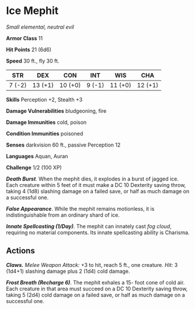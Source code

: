 # Ice Mephit

*Small elemental, neutral evil*

**Armor Class** 11

**Hit Points** 21 (6d6)

**Speed** 30 ft., fly 30 ft.

| STR    | DEX     | CON     | INT    | WIS     | CHA     |
|--------|---------|---------|--------|---------|---------|
| 7 (-2) | 13 (+1) | 10 (+0) | 9 (-1) | 11 (+0) | 12 (+1) |

**Skills** Perception +2, Stealth +3

**Damage Vulnerabilities** bludgeoning, fire

**Damage Immunities** cold, poison

**Condition Immunities** poisoned

**Senses** darkvision 60 ft., passive Perception 12

**Languages** Aquan, Auran

**Challenge** 1/2 (100 XP)

***Death Burst***. When the mephit dies, it explodes in a burst of jagged ice. Each creature within 5 feet of it must make a DC 10 Dexterity saving throw, taking 4 (1d8) slashing damage on a failed save, or half as much damage on a successful one.

***False Appearance***. While the mephit remains motionless, it is indistinguishable from an ordinary shard of ice.

***Innate Spellcasting (1/Day)***. The mephit can innately cast *fog cloud*, requiring no material components. Its innate spellcasting ability is Charisma.

## Actions

***Claws.*** *Melee Weapon Attack:* +3 to hit, reach 5 ft., one creature. *Hit:* 3 (1d4+1) slashing damage plus 2 (1d4) cold damage.

***Frost Breath (Recharge 6)***. The mephit exhales a 15- foot cone of cold air. Each creature in that area must succeed on a DC 10 Dexterity saving throw, taking 5 (2d4) cold damage on a failed save, or half as much damage on a successful one.